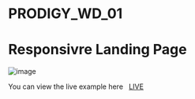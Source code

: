 # PRODIGY_WD_01

<h1>Responsivre Landing Page</h1>

![image](https://github.com/user-attachments/assets/4302a8a4-ec3e-4967-b6d0-410a023c38ce)






<p>You can view the live example here &nbsp; <a href="https://github.com/srujanraj2005/PRODIGY_WD_01">LIVE </a></p>
